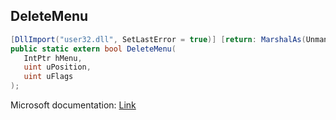 ## DeleteMenu

```csharp
[DllImport("user32.dll", SetLastError = true)] [return: MarshalAs(UnmanagedType.Bool)]
public static extern bool DeleteMenu(
   IntPtr hMenu,
   uint uPosition,
   uint uFlags
);
```

Microsoft documentation: [Link](https://docs.microsoft.com/en-us/windows/win32/api/winuser/nf-winuser-deletemenu)
